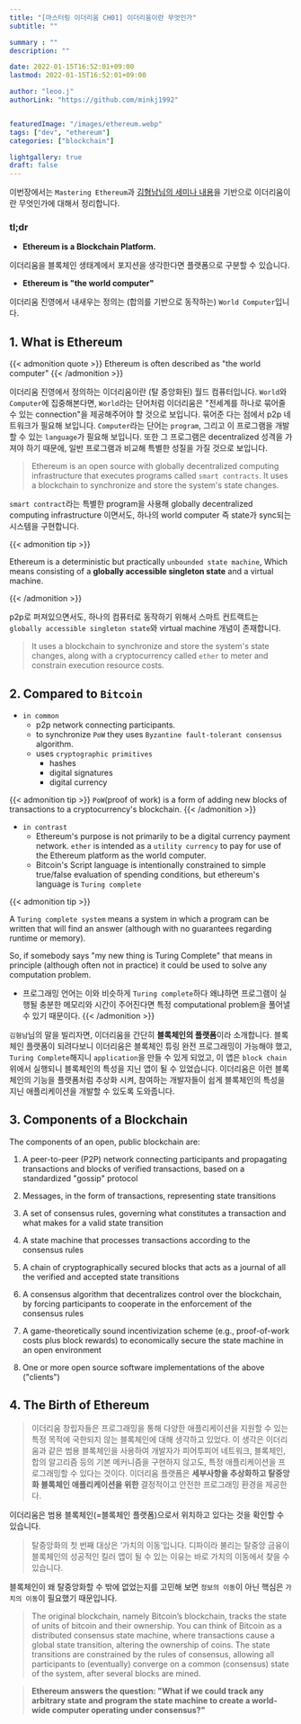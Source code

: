 ```yaml
---
title: "[마스터링 이더리움 CH01] 이더리움이란 무엇인가"
subtitle: ""

summary : ""
description: ""

date: 2022-01-15T16:52:01+09:00
lastmod: 2022-01-15T16:52:01+09:00

author: "leoo.j"
authorLink: "https://github.com/minkj1992"


featuredImage: "/images/ethereum.webp"
tags: ["dev", "ethereum"]
categories: ["blockchain"]

lightgallery: true
draft: false
---
```



이번장에서는 `Mastering Ethereum`과 [김혐남님의 세미나 내용](http://www.umlcert.com/mastering_ethereum-1/)을 기반으로 이더리움이란 무엇인가에 대해서 정리합니다.
<!--more-->


### tl;dr
- **Ethereum is a Blockchain Platform.**

이더리움을 블록체인 생태계에서 포지션을 생각한다면 플랫폼으로 구분할 수 있습니다.

- **Ethereum is "the world computer"**

이더리움 진영에서 내새우는 정의는 (합의를 기반으로 동작하는) `World Computer`입니다.



## 1. What is Ethereum

{{< admonition quote >}}
Ethereum is often described as "the world computer"
{{< /admonition >}}

이더리움 진영에서 정의하는 이더리움이란 (탈 중앙화된) 월드 컴퓨터입니다. `World`와 `Computer`에 집중해본다면, `World`라는 단어처럼 이더리움은 "전세계를 하나로 묶어줄 수 있는 connection"을 제공해주어야 할 것으로 보입니다. 묶어준 다는 점에서 p2p 네트워크가 필요해 보입니다. `Computer`라는 단어는 `program`, 그리고 이 프로그램을 개발할 수 있는 `language`가 필요해 보입니다. 또한 그 프로그램은 decentralized 성격을 가져야 하기 때문에, 일반 프로그램과 비교해 특별한 성질을 가질 것으로 보입니다.

> Ethereum is an open source with globally decentralized computing infrastructure that executes programs called `smart contracts`. It uses a blockchain to synchronize and store the system's state changes.

`smart contract`라는 특별한 program을 사용해 globally decentralized computing infrastructure 이면서도, 하나의 world computer 즉 state가 sync되는 시스템을 구현합니다. 

{{< admonition tip >}}

Ethereum is a deterministic but practically `unbounded state machine`, Which means consisting of a **globally accessible singleton state** and a virtual machine.

{{< /admonition >}}

p2p로 퍼져있으면서도, 하나의 컴퓨터로 동작하기 위해서 스마트 컨트랙트는 `globally accessible singleton state`와 virtual machine 개념이 존재합니다.

> It uses a blockchain to synchronize and store the system's state changes, along with a cryptocurrency called `ether` to meter and constrain execution resource costs.

## 2. Compared to `Bitcoin`

- `in common`
  - p2p network connecting participants.
  - to synchronize `PoW` they uses `Byzantine fault-tolerant consensus` algorithm.
  - uses `cryptographic primitives`
    - hashes
    - digital signatures
    - digital currency

{{< admonition tip >}}
`PoW`(proof of work) is a form of adding new blocks of transactions to a cryptocurrency's blockchain.
{{< /admonition >}}

- `in contrast`
  - Ethereum's purpose is not primarily to be a digital currency payment network. `ether` is intended as a `utility currency` to pay for use of the Ethereum platform as the world computer.
  - Bitcoin's Script language is intentionally constrained to simple true/false evaluation of spending conditions, but ethereum's language is `Turing complete`

{{< admonition tip >}}


A `Turing complete system` means a system in which a program can be written that will find an answer (although with no guarantees regarding runtime or memory).

So, if somebody says "my new thing is Turing Complete" that means in principle (although often not in practice) it could be used to solve any computation problem.

+ 프로그래밍 언어는 이와 비슷하게 `Turing complete`하다 왜냐하면 프로그램이 실행될 충분한 메모리와 시간이 주어진다면 특정 computational problem을 풀어낼 수 있기 때문이다.
{{< /admonition >}}

`김혐남`님의 말을 빌리자면, 이더리움을 간단히 **블록체인의 플랫폼**이라 소개합니다. 블록체인 플랫폼이 되려다보니 이더리움은 블록체인 튜링 완전 프로그래밍이 가능해야 했고, `Turing Complete`해지니 `application`을 만들 수 있게 되었고, 이 앱은 `block chain` 위에서 실행되니 블록체인의 특성을 지닌 앱이 될 수 있었습니다. 이더리움은 이런 블록체인의 기능을 플랫폼처럼 추상화 시켜, 참여하는 개발자들이 쉽게 블록체인의 특성을 지닌 애플리케이션을 개발할 수 있도록 도와줍니다.

## 3. Components of a Blockchain
The components of an open, public blockchain are:


1. A peer-to-peer (P2P) network connecting participants and propagating transactions and blocks of verified transactions, based on a standardized "gossip" protocol

2. Messages, in the form of transactions, representing state transitions

3. A set of consensus rules, governing what constitutes a transaction and what makes for a valid state transition

4. A state machine that processes transactions according to the consensus rules

5. A chain of cryptographically secured blocks that acts as a journal of all the verified and accepted state transitions

6. A consensus algorithm that decentralizes control over the blockchain, by forcing participants to cooperate in the enforcement of the consensus rules

7. A game-theoretically sound incentivization scheme (e.g., proof-of-work costs plus block rewards) to economically secure the state machine in an open environment

8. One or more open source software implementations of the above ("clients")

## 4. The Birth of Ethereum

> 이더리움 창립자들은 프로그래밍을 통해 다양한 애플리케이션을 지원할 수 있는 특정 목적에 국한되지 않는 블록체인에 대해 생각하고 있었다. 이 생각은 이더리움과 같은 범용 블록체인을 사용하여 개발자가 피어투피어 네트워크, 블록체인, 합의 알고리즘 등의 기본 메커니즘을 구현하지 않고도, 특정 애플리케이션을 프로그래밍할 수 있다는 것이다. 이더리움 플랫폼은 **세부사항을 추상화하고 탈중앙화 블록체인 애플리케이션을 위한** 결정적이고 안전한 프로그래밍 환경을 제공한다.

이더리움은 범용 블록체인(=블록체인 플랫폼)으로서 위치하고 있다는 것을 확인할 수 있습니다.

> 탈중앙화의 첫 번째 대상은 ‘가치의 이동’입니다. 디파이라 불리는 탈중앙 금융이 블록체인의 성공적인 킬러 앱이 될 수 있는 이유는 바로 가치의 이동에서 찾을 수 있습니다.

블록체인이 왜 탈중앙화할 수 밖에 없었는지를 고민해 보면 `정보의 이동`이 아닌 핵심은 `가치의 이동`이 필요했기 때문입니다.

> The original blockchain, namely Bitcoin’s blockchain, tracks the state of units of bitcoin and their ownership. You can think of Bitcoin as a distributed consensus state machine, where transactions cause a global state transition, altering the ownership of coins. The state transitions are constrained by the rules of consensus, allowing all participants to (eventually) converge on a common (consensus) state of the system, after several blocks are mined. 

> **Ethereum answers the question: "What if we could track any arbitrary state and program the state machine to create a world-wide computer operating under consensus?"**
